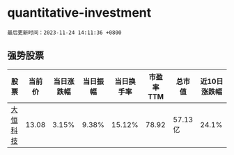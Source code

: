 # quantitative-investment

`最后更新时间：2023-11-24 14:11:36 +0800`

## 强势股票

|股票|当前价|当日涨跌幅|当日振幅|当日换手率|市盈率TTM|总市值|近10日涨跌幅|
|----|----|----|----|----|----|----|----|
|[大恒科技](https://xueqiu.com/S/SH600288)|13.08|3.15%|9.38%|15.12%|78.92|57.13亿|24.1%|
